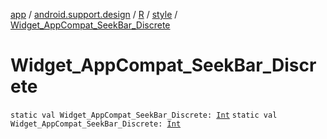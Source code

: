 [app](../../../index.md) / [android.support.design](../../index.md) / [R](../index.md) / [style](index.md) / [Widget_AppCompat_SeekBar_Discrete](.)

# Widget_AppCompat_SeekBar_Discrete

`static val Widget_AppCompat_SeekBar_Discrete: `[`Int`](https://kotlinlang.org/api/latest/jvm/stdlib/kotlin/-int/index.html)
`static val Widget_AppCompat_SeekBar_Discrete: `[`Int`](https://kotlinlang.org/api/latest/jvm/stdlib/kotlin/-int/index.html)